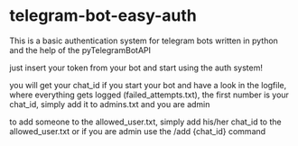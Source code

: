 # telegram-bot-easy-auth
This is a basic authentication system for telegram bots written in python and the help of the pyTelegramBotAPI

just insert your token from your bot and start using the auth system!

you will get your chat_id if you start your bot and have a look in the logfile, where everything gets logged (failed_attempts.txt), the first number is your chat_id, simply add it to admins.txt and you are admin

to add someone to the allowed_user.txt, simply add his/her chat_id to the allowed_user.txt or if you are admin use the /add {chat_id} command
